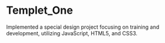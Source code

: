 # Templet_One
Implemented a special design project focusing on training and
development, utilizing JavaScript, HTML5, and CSS3.
